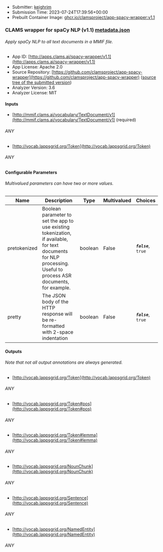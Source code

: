 
* Submitter: [keighrim](https://github.com/keighrim)
* Submission Time: 2023-07-24T17:39:56+00:00
* Prebuilt Container Image: [ghcr.io/clamsproject/app-spacy-wrapper:v1.1](https://github.com/clamsproject/app-spacy-wrapper/pkgs/container/app-spacy-wrapper/v1.1)


### CLAMS wrapper for spaCy NLP (v1.1) [metadata.json](metadata.json)
###### Apply spaCy NLP to all text documents in a MMIF file.

* App ID: [http://apps.clams.ai/spacy-wrapper/v1.1](http://apps.clams.ai/spacy-wrapper/v1.1)
* App License: Apache 2.0
* Source Repository: [https://github.com/clamsproject/app-spacy-wrapper](https://github.com/clamsproject/app-spacy-wrapper) ([source tree of the submitted version](https://github.com/clamsproject/app-spacy-wrapper/tree/v1.1))
* Analyzer Version: 3.6
* Analyzer License: MIT


#### Inputs
* [http://mmif.clams.ai/vocabulary/TextDocument/v1](http://mmif.clams.ai/vocabulary/TextDocument/v1) (required)
###### ANY
* [http://vocab.lappsgrid.org/Token](http://vocab.lappsgrid.org/Token) 
###### ANY


#### Configurable Parameters
###### Multivalued parameters can have two or more values.

|Name|Description|Type|Multivalued|Choices|
|----|-----------|----|-----------|-------|
|pretokenized|Boolean parameter to set the app to use existing tokenization, if available, for text documents for NLP processing. Useful to process ASR documents, for example.|boolean|False|**_`false`_**, `true`|
|pretty|The JSON body of the HTTP response will be re-formatted with 2-space indentation|boolean|False|**_`false`_**, `true`|


#### Outputs
###### Note that not all output annotations are always generated.
* [http://vocab.lappsgrid.org/Token](http://vocab.lappsgrid.org/Token) 
###### ANY
* [http://vocab.lappsgrid.org/Token#pos](http://vocab.lappsgrid.org/Token#pos) 
###### ANY
* [http://vocab.lappsgrid.org/Token#lemma](http://vocab.lappsgrid.org/Token#lemma) 
###### ANY
* [http://vocab.lappsgrid.org/NounChunk](http://vocab.lappsgrid.org/NounChunk) 
###### ANY
* [http://vocab.lappsgrid.org/Sentence](http://vocab.lappsgrid.org/Sentence) 
###### ANY
* [http://vocab.lappsgrid.org/NamedEntity](http://vocab.lappsgrid.org/NamedEntity) 
###### ANY
